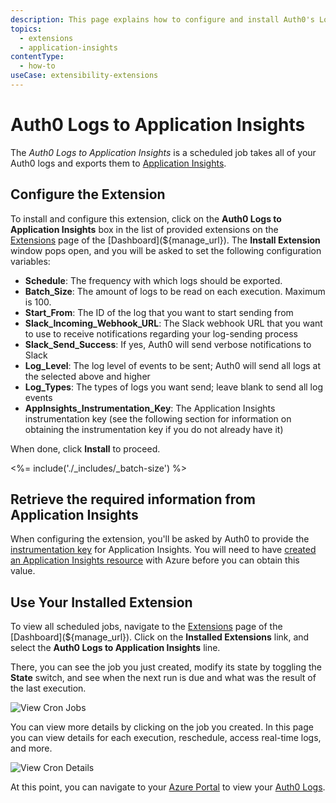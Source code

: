 ```yaml
---
description: This page explains how to configure and install Auth0's Logs to Application Insights extension.
topics:
  - extensions
  - application-insights
contentType:
  - how-to
useCase: extensibility-extensions
---
```

# Auth0 Logs to Application Insights

The *Auth0 Logs to Application Insights* is a scheduled job takes all of your Auth0 logs and exports them to [Application Insights](https://azure.microsoft.com/en-us/services/application-insights/).

## Configure the Extension

To install and configure this extension, click on the __Auth0 Logs to Application Insights__ box in the list of provided extensions on the [Extensions](${manage_url}/#/extensions) page of the [Dashboard](${manage_url}). The __Install Extension__ window pops open, and you will be asked to set the following configuration variables:

- __Schedule__: The frequency with which logs should be exported.
- __Batch_Size__: The amount of logs to be read on each execution. Maximum is 100.
- __Start_From__: The ID of the log that you want to start sending from
- __Slack_Incoming_Webhook_URL__: The Slack webhook URL that you want to use to receive notifications regarding your log-sending process
- __Slack_Send_Success__: If yes, Auth0 will send verbose notifications to Slack
- __Log_Level__: The log level of events to be sent; Auth0 will send all logs at the selected above and higher
- __Log_Types__: The types of logs you want send; leave blank to send all log events
- __AppInsights_Instrumentation_Key__: The Application Insights instrumentation key (see the following section for information on obtaining the instrumentation key if you do not already have it)

 When done, click __Install__ to proceed.

 <%= include('./_includes/_batch-size') %>

## Retrieve the required information from Application Insights

When configuring the extension, you'll be asked by Auth0 to provide the [instrumentation key](https://docs.microsoft.com/en-us/azure/azure-monitor/app/create-new-resource#copy-the-instrumentation-key) for Application Insights. You will need to have [created an Application Insights resource](https://docs.microsoft.com/en-us/azure/azure-monitor/app/create-new-resource#copy-the-instrumentation-key) with Azure before you can obtain this value. 

## Use Your Installed Extension

To view all scheduled jobs, navigate to the [Extensions](${manage_url}/#/extensions) page of the [Dashboard](${manage_url}). Click on the __Installed Extensions__ link, and select the __Auth0 Logs to Application Insights__ line.

There, you can see the job you just created, modify its state by toggling the __State__ switch, and see when the next run is due and what was the result of the last execution.

![View Cron Jobs](/media/articles/extensions/appinsights/view-cron-jobs.png)

You can view more details by clicking on the job you created. In this page you can view details for each execution, reschedule, access real-time logs, and more.

![View Cron Details](/media/articles/extensions/appinsights/view-cron-details.png)

At this point, you can navigate to your [Azure Portal](https://portal.azure.com/#) to view your [Auth0 Logs](${manage_url}/#/logs).
